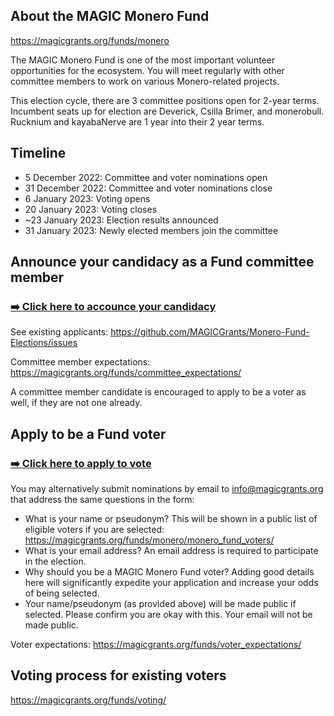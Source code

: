 ## About the MAGIC Monero Fund

https://magicgrants.org/funds/monero

The MAGIC Monero Fund is one of the most important volunteer opportunities for the ecosystem. You will meet regularly with other committee members to work on various Monero-related projects.

This election cycle, there are 3 committee positions open for 2-year terms. Incumbent seats up for election are Deverick, Csilla Brimer, and monerobull. Rucknium and kayabaNerve are 1 year into their 2 year terms.

## Timeline

* 5 December 2022: Committee and voter nominations open
* 31 December 2022: Committee and voter nominations close
* 6 January 2023: Voting opens
* 20 January 2023: Voting closes
* ~23 January 2023: Election results announced
* 31 January 2023: Newly elected members join the committee

## Announce your candidacy as a Fund committee member

### [➡️ Click here to accounce your candidacy](https://github.com/MAGICGrants/Monero-Fund-Elections/issues/new?assignees=&labels=&template=committee-member-application.md&title=Candidate%3A+%5BName%2FPseudonym%5D+for+MAGIC+Monero+Fund)

See existing applicants: https://github.com/MAGICGrants/Monero-Fund-Elections/issues

Committee member expectations: https://magicgrants.org/funds/committee_expectations/

A committee member candidate is encouraged to apply to be a voter as well, if they are not one already.

## Apply to be a Fund voter

### [➡️ Click here to apply to vote](https://docs.google.com/forms/d/e/1FAIpQLScd6RfrDs7kuGabOt-f0MLh9ur7DnMjag_p2Jfk1rOuid3E8g/viewform)

You may alternatively submit nominations by email to info@magicgrants.org that address the same questions in the form:

* What is your name or pseudonym? This will be shown in a public list of eligible voters if you are selected: https://magicgrants.org/funds/monero/monero_fund_voters/
* What is your email address? An email address is required to participate in the election.
* Why should you be a MAGIC Monero Fund voter? Adding good details here will significantly expedite your application and increase your odds of being selected.
* Your name/pseudonym (as provided above) will be made public if selected. Please confirm you are okay with this. Your email will not be made public.

Voter expectations: https://magicgrants.org/funds/voter_expectations/

## Voting process for existing voters

https://magicgrants.org/funds/voting/
